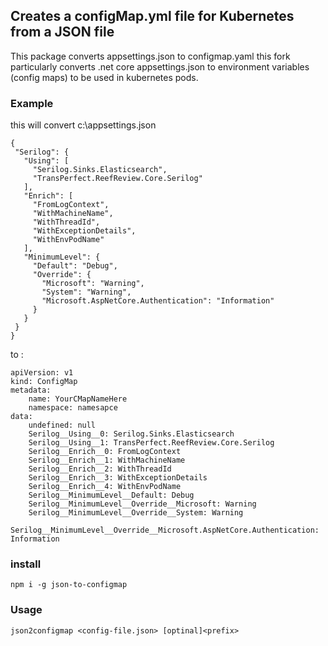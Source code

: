 ## Creates a configMap.yml file for Kubernetes from a JSON file
This package converts appsettings.json to configmap.yaml
this fork particularly converts .net core appsettings.json to environment variables (config maps) to be used in kubernetes pods.

### Example
this will convert  c:\appsettings.json
 ```
{
  "Serilog": {
    "Using": [
      "Serilog.Sinks.Elasticsearch",
      "TransPerfect.ReefReview.Core.Serilog"
    ],  
    "Enrich": [
      "FromLogContext",
      "WithMachineName",
      "WithThreadId",
      "WithExceptionDetails",
      "WithEnvPodName"
    ],
    "MinimumLevel": {
      "Default": "Debug",
      "Override": {
        "Microsoft": "Warning",
        "System": "Warning",
        "Microsoft.AspNetCore.Authentication": "Information"
      }
    }
  }
}
```
to :
```
apiVersion: v1
kind: ConfigMap
metadata:
    name: YourCMapNameHere
    namespace: namesapce
data:
    undefined: null
    Serilog__Using__0: Serilog.Sinks.Elasticsearch
    Serilog__Using__1: TransPerfect.ReefReview.Core.Serilog
    Serilog__Enrich__0: FromLogContext
    Serilog__Enrich__1: WithMachineName
    Serilog__Enrich__2: WithThreadId
    Serilog__Enrich__3: WithExceptionDetails
    Serilog__Enrich__4: WithEnvPodName
    Serilog__MinimumLevel__Default: Debug
    Serilog__MinimumLevel__Override__Microsoft: Warning
    Serilog__MinimumLevel__Override__System: Warning
    Serilog__MinimumLevel__Override__Microsoft.AspNetCore.Authentication: Information
```
### install
```shell
npm i -g json-to-configmap
```

### Usage
```shell
json2configmap <config-file.json> [optinal]<prefix>
```

